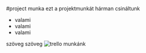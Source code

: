 #project munka
ezt a projektmunkát hárman csináltunk
- valami
- valami
- valami

szöveg szöveg
![trello munkánk](https://user-images.githubusercontent.com/115630522/195329149-9611e254-06af-4466-92b9-5084fef7df51.png)
